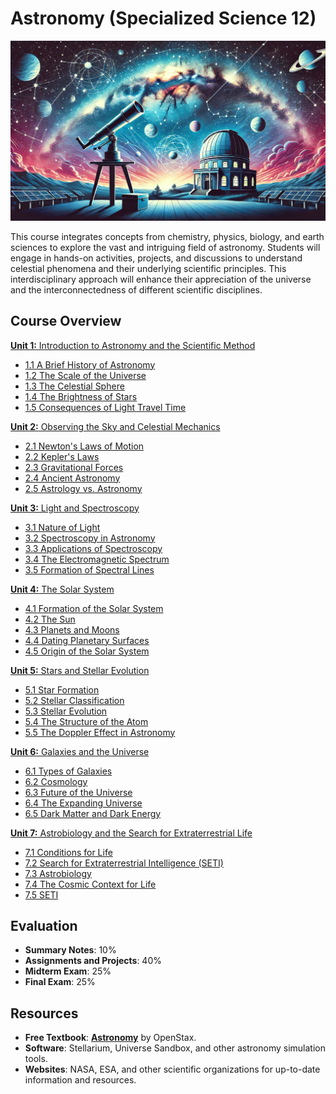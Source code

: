# Astronomy (Specialized Science 12)

![Banner Image](./images/course_banner.png)

This course integrates concepts from chemistry, physics, biology, and earth sciences to explore the vast and intriguing field of astronomy. Students will engage in hands-on activities, projects, and discussions to understand celestial phenomena and their underlying scientific principles. This interdisciplinary approach will enhance their appreciation of the universe and the interconnectedness of different scientific disciplines.

## Course Overview

[**Unit 1:** Introduction to Astronomy and the Scientific Method](https://github.com/teaghan/astronomy-12/tree/main/Unit1)
   - [1.1 A Brief History of Astronomy](https://github.com/teaghan/astronomy-12/tree/main/Unit1/1_1_history.ipynb)
   - [1.2 The Scale of the Universe](https://github.com/teaghan/astronomy-12/tree/main/Unit1/1_2_scale.ipynb)
   - [1.3 The Celestial Sphere](https://github.com/teaghan/astronomy-12/tree/main/Unit1/1_3_brightness.ipynb)
   - [1.4 The Brightness of Stars](https://github.com/teaghan/astronomy-12/tree/main/Unit1/1_4_numbers.ipynb)
   - [1.5 Consequences of Light Travel Time](https://github.com/teaghan/astronomy-12/tree/main/Unit1/1_5_light_travel.ipynb)

[**Unit 2:** Observing the Sky and Celestial Mechanics](https://github.com/teaghan/astronomy-12/tree/main/Unit2)
   - [2.1 Newton's Laws of Motion](https://github.com/teaghan/astronomy-12/tree/main/Unit2/2_1_newtons_laws.ipynb)
   - [2.2 Kepler's Laws](https://github.com/teaghan/astronomy-12/tree/main/Unit2/2_2_keplers_laws.ipynb)
   - [2.3 Gravitational Forces](https://github.com/teaghan/astronomy-12/tree/main/Unit2/2_3_gravitational_forces.ipynb)
   - [2.4 Ancient Astronomy](https://github.com/teaghan/astronomy-12/tree/main/Unit2/2_4_ancient_astronomy.ipynb)
   - [2.5 Astrology vs. Astronomy](https://github.com/teaghan/astronomy-12/tree/main/Unit2/2_5_astrology_vs_astronomy.ipynb)

[**Unit 3:** Light and Spectroscopy](https://github.com/teaghan/astronomy-12/tree/main/Unit3)
   - [3.1 Nature of Light](https://github.com/teaghan/astronomy-12/tree/main/Unit3/3_1_nature_of_light.ipynb)
   - [3.2 Spectroscopy in Astronomy](https://github.com/teaghan/astronomy-12/tree/main/Unit3/3_2_spectroscopy.ipynb)
   - [3.3 Applications of Spectroscopy](https://github.com/teaghan/astronomy-12/tree/main/Unit3/3_3_applications.ipynb)
   - [3.4 The Electromagnetic Spectrum](https://github.com/teaghan/astronomy-12/tree/main/Unit3/3_4_electromagnetic_spectrum.ipynb)
   - [3.5 Formation of Spectral Lines](https://github.com/teaghan/astronomy-12/tree/main/Unit3/3_5_spectral_lines.ipynb)

[**Unit 4:** The Solar System](https://github.com/teaghan/astronomy-12/tree/main/Unit4)
   - [4.1 Formation of the Solar System](https://github.com/teaghan/astronomy-12/tree/main/Unit4/4_1_solar_system_formation.ipynb)
   - [4.2 The Sun](https://github.com/teaghan/astronomy-12/tree/main/Unit4/4_2_the_sun.ipynb)
   - [4.3 Planets and Moons](https://github.com/teaghan/astronomy-12/tree/main/Unit4/4_3_planets_moons.ipynb)
   - [4.4 Dating Planetary Surfaces](https://github.com/teaghan/astronomy-12/tree/main/Unit4/4_4_dating_surfaces.ipynb)
   - [4.5 Origin of the Solar System](https://github.com/teaghan/astronomy-12/tree/main/Unit4/4_5_solar_system_origin.ipynb)

[**Unit 5:** Stars and Stellar Evolution](https://github.com/teaghan/astronomy-12/tree/main/Unit5)
   - [5.1 Star Formation](https://github.com/teaghan/astronomy-12/tree/main/Unit5/5_1_star_formation.ipynb)
   - [5.2 Stellar Classification](https://github.com/teaghan/astronomy-12/tree/main/Unit5/5_2_stellar_classification.ipynb)
   - [5.3 Stellar Evolution](https://github.com/teaghan/astronomy-12/tree/main/Unit5/5_3_stellar_evolution.ipynb)
   - [5.4 The Structure of the Atom](https://github.com/teaghan/astronomy-12/tree/main/Unit5/5_4_atom_structure.ipynb)
   - [5.5 The Doppler Effect in Astronomy](https://github.com/teaghan/astronomy-12/tree/main/Unit5/5_5_doppler_effect.ipynb)

[**Unit 6:** Galaxies and the Universe](https://github.com/teaghan/astronomy-12/tree/main/Unit6)
   - [6.1 Types of Galaxies](https://github.com/teaghan/astronomy-12/tree/main/Unit6/6_1_galaxy_types.ipynb)
   - [6.2 Cosmology](https://github.com/teaghan/astronomy-12/tree/main/Unit6/6_2_cosmology.ipynb)
   - [6.3 Future of the Universe](https://github.com/teaghan/astronomy-12/tree/main/Unit6/6_3_universe_future.ipynb)
   - [6.4 The Expanding Universe](https://github.com/teaghan/astronomy-12/tree/main/Unit6/6_4_expanding_universe.ipynb)
   - [6.5 Dark Matter and Dark Energy](https://github.com/teaghan/astronomy-12/tree/main/Unit6/6_5_dark_matter_energy.ipynb)

[**Unit 7:** Astrobiology and the Search for Extraterrestrial Life](https://github.com/teaghan/astronomy-12/tree/main/Unit7)
   - [7.1 Conditions for Life](https://github.com/teaghan/astronomy-12/tree/main/Unit7/7_1_conditions_for_life.ipynb)
   - [7.2 Search for Extraterrestrial Intelligence (SETI)](https://github.com/teaghan/astronomy-12/tree/main/Unit7/7_2_seti.ipynb)
   - [7.3 Astrobiology](https://github.com/teaghan/astronomy-12/tree/main/Unit7/7_3_astrobiology.ipynb)
   - [7.4 The Cosmic Context for Life](https://github.com/teaghan/astronomy-12/tree/main/Unit7/7_4_cosmic_context.ipynb)
   - [7.5 SETI](https://github.com/teaghan/astronomy-12/tree/main/Unit7/7_5_seti.ipynb)

## Evaluation
- **Summary Notes**: 10%
- **Assignments and Projects**: 40%
- **Midterm Exam**: 25%
- **Final Exam**: 25%

## Resources
- **Free Textbook**: [**Astronomy**](https://openstax.org/books/astronomy/pages/1-introduction) by OpenStax.
- **Software**: Stellarium, Universe Sandbox, and other astronomy simulation tools.
- **Websites**: NASA, ESA, and other scientific organizations for up-to-date information and resources.
